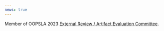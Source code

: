 ```yaml
---
news: true
---
```


Member of OOPSLA 2023 [External Review / Artifact Evaluation Committee](https://2023.splashcon.org/committee/splash-2023-oopsla-external-review---artifact-evaluation-committee).

